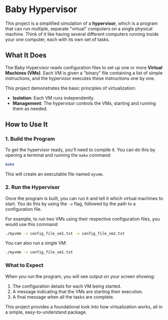 # Baby Hypervisor

This project is a simplified simulation of a **hypervisor**, which is a program that can run multiple, separate "virtual" computers on a single physical machine. Think of it like having several different computers running inside your one computer, each with its own set of tasks.

## What It Does

The Baby Hypervisor reads configuration files to set up one or more **Virtual Machines (VMs)**. Each VM is given a "binary" file containing a list of simple instructions, and the hypervisor executes these instructions one by one.

This project demonstrates the basic principles of virtualization:
- **Isolation**: Each VM runs independently.
- **Management**: The hypervisor controls the VMs, starting and running them as needed.

## How to Use It

### 1. Build the Program

To get the hypervisor ready, you'll need to compile it. You can do this by opening a terminal and running the `make` command:

```bash
make
```

This will create an executable file named `myvmm`.

### 2. Run the Hypervisor

Once the program is built, you can run it and tell it which virtual machines to start. You do this by using the `-v` flag, followed by the path to a configuration file.

For example, to run two VMs using their respective configuration files, you would use this command:

```bash
./myvmm -v config_file_vm1.txt -v config_file_vm2.txt
```

You can also run a single VM:

```bash
./myvmm -v config_file_vm1.txt
```

### What to Expect

When you run the program, you will see output on your screen showing:
1.  The configuration details for each VM being started.
2.  A message indicating that the VMs are starting their execution.
3.  A final message when all the tasks are complete.

This project provides a foundational look into how virtualization works, all in a simple, easy-to-understand package.
